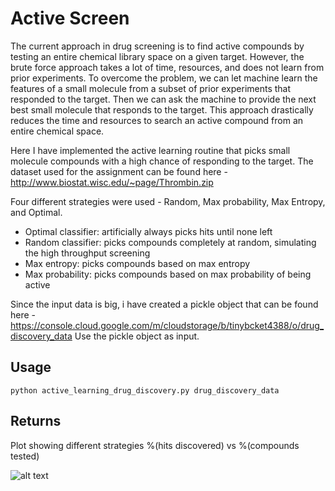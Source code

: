 
# Active Screen

The current approach in drug screening is to find active compounds by testing an entire chemical library space on a given target. However, the brute force approach takes a lot of time, resources, and does not learn from prior experiments. To overcome the problem, we can let machine learn the features of a small molecule from a subset of prior experiments that responded to the target. Then we can ask the machine to provide the next best small molecule that responds to the target. This approach drastically reduces the time and resources to search an active compound from an entire chemical space.

Here I have implemented the active learning routine that picks small molecule compounds with a high chance of responding to the target. The dataset used for the assignment can be found here - http://www.biostat.wisc.edu/~page/Thrombin.zip

Four different strategies were used - Random, Max probability, Max Entropy, and Optimal.

- Optimal classifier: artificially always picks hits until none left
- Random classifier: picks compounds completely at random, simulating the high throughput screening
- Max entropy: picks compounds based on max entropy
- Max probability: picks compounds based on max probability of being active

Since the input data is big, i have created a pickle object that can be found here -
https://console.cloud.google.com/m/cloudstorage/b/tinybcket4388/o/drug_discovery_data
Use the pickle object as input.

## Usage

`python active_learning_drug_discovery.py drug_discovery_data`

## Returns
Plot showing different strategies %(hits discovered) vs %(compounds tested)

![alt text](https://github.com/virenar/active_screening/blob/master/performance_active_learner_comparision.png)
